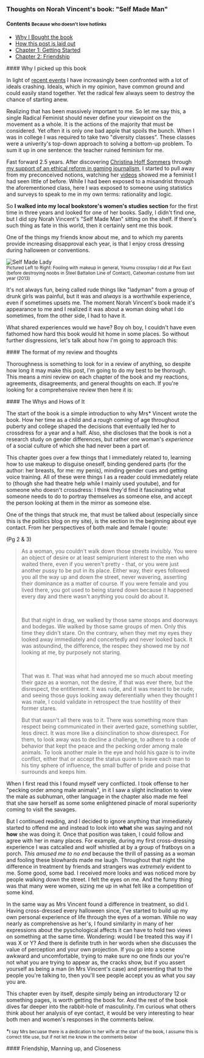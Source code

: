 ### Thoughts on Norah Vincent's book: "Self Made Man"

#### Contents <small>Because who doesn't love hotlinks</small>

- [Why I Bought the book](#why-this-book)
- [How this post is laid out](#layout)
- [Chapter 1: Getting Started](#chapter1)
- [Chapter 2: Friendship](#chapter2)


<div id="why-this-book"></div>
#### Why I picked up this book

In light of [recent events] I have increasingly been confronted with
a lot of ideals crashing. Ideals, which in my opinion, have common
ground and could easily stand together. Yet the radical few always seem
to destroy the chance of starting anew. 

Realizing that has been massively important to me. So let me say this, a
single Radical Feminist should never define your viewpoint on the
movement as a whole. It is the actions of the majority that must be
considered. Yet often it is only one bad apple that spoils the bunch.
When I was in college I was required to take two "diversity classes".
These classes were a univerity's top-down approach to solving a bottom-up
problem. To sum it up in one sentence: the teacher ruined feminism for
me. 

Fast forward 2.5 years. After discovering [Christina Hoff Sommers]
through [my support of an ethical reform in gaming journalism], I
started to pull away from my preconceived notions, watching her [videos]
showed me a feminist I had seen little of before. While I had been exposed
to a misandrist through the aforementioned class, here I was exposed
to someone using statistics and surveys to speak to me in my own terms:
rationality and logic. 

So **I walked into my local bookstore's women's studies section** for
the first time in three years and looked for one of her books. Sadly, I
didn't find one, but I did spy Norah Vincent's "Self Made Man" sitting
on the shelf. If there's such thing as fate in this world, then it
certainly sent me this book. 

One of the things my friends know about me, and to which my parents
provide increasing disapproval each year, is that I enjoy cross dressing
during halloween or conventions. 

![Self Made Lady](/images/politics/cross-dressing.jpg "A self made lady")
<br/>
<small>
	Pictured Left to Right: Fooling with makeup in general, Youmu
crossplay I did at Pax East (before destroying noobs in Steel Battalion
Line of Contact), Catwoman costume from last year (2013)
</small>

It's not always fun, being called rude things like "ladyman" from a
group of drunk girls was painful, but it was and _always_ is a worthwhile
experience, even if sometimes upsets me.  The moment Norah Vincent's book 
made it's appearance to me and I realized it was about a woman doing what 
I do sometimes, from the other side, I had to have it. 

What shared experiences would we have? Boy oh boy, I couldn't have even 
fathomed how hard this book would hit home in some places. So without 
further disgressions, let's talk about how I'm going to approach this:

<div id="layout"></div>
#### The format of my review and thoughts 

Thoroughness is something to look for in a review of anything, so
despite how long it may make this post, I'm going to do my best to be
thorough. This means a mini review on each chapter of the book and my
reactions, agreements, disagreements, and general thoughts on each. If
you're looking for a comprehensive review then here it is:


<div id="chapter1"></div>
#### The Whys and Hows of It

The start of the book is a simple introduction to why Mrs\* Vincent
wrote the book. How her time as a child and a rough coming of age
throughout puberty and college shaped the decisions that eventually led
her to crossdress for a year and a half. Also, she discloses that the
book is not a research study on gender differences, but rather one
woman's _experience_ of a social culture of which she had never been a
part of. 

This chapter goes over a few things that I immediately related to,
learning how to use makeup to disguise oneself, binding gendered parts
(for the author: her breasts, for me: my penis), minding gender cues and
getting voice training. All of these were things I as a reader could
immediately relate to (though she had theatre help while I mainly used
youtube), and for someone who doesn't crossdress: I think they'd find it
fascinating what someone needs to do to portray themselves as someone
else, and accept the person looking at them in the mirror as someone
else. 

One of the things that struck me, that must be talked about (especially
since this is the politics blog on my site), is the section in the
beginning about eye contact. From her perspectives of both male and
female I qoute:

(Pg 2 & 3)
<blockquote>

As a woman, you couldn't walk down those streets invisibly. You were an
object of desire or at least semiprurient interest to the men who waited
there, even if you weren't pretty - that, or you were just another pussy
to be put in its place. Either way, their eyes followed you all the way
up and down the street, never wavering, asserting their dominance as a
matter of course. If you were female and you lived there, you got used
to being stared down because it happened every day and there wasn't
anything you could do about it.

<br>

But that night in drag, we walked by those same stoops and doorways and
bodegas. We walked by those same groups of men. Only this time they
didn't stare. On the contrary, when they met my eyes they looked away
immediately and concertedly and never looked back. It was astoundind,
the difference, the respec they showed me by _not_ looking at me, by
purposely not staring.

<br>

That was it. That was what had annoyed me so much about meeting their
gaze as a woman, not the desire, if that was ever there, but the
disrespect, the entitlement. It was rude, and it was meant to be rude,
and seeing those guys looking away deferentially when they thought I was
male, I could validate in retrospect the true hostility of their former
stares.
<br>

But that wasn't all there was to it. There was something more than
respect being communicated in their averted gaze, something subtler,
less direct. It was more like a disinclination to show disrespect. For
them, to look away was to decline a challenge, to adhere to a code of
behavior that kept the peace and the pecking order among male animals.
To look another male in the eye and hold his gaze is to invite conflict,
either that or accept the status quom to leave each man to his tiny
sphere of influence, the small buffer of pride and poise that surrounds
and keeps him.

</blockquote>

When I first read this I found myself very conflicted. I took offense
to her "pecking order among male animals", in it I saw a slight
inclination to view the male as subhuman, other language in the chapter
also made me feel that she saw herself as some some enlightened pinacle
of moral superiority coming to visit the savages. 

But I continued reading, and I decided to ignore anything that
immediately started to offend me and instead to look into **what** she
was saying and not **how** she was doing it. Once that position was
taken, I could follow and agree with her in many places. For example,
during my first cross-dressing experience I was catcalled and wolf
whistled at by a group of fratboys on a porch. _This amused me to no
end_ because the thrill of passing as a woman and fooling these
blowhards made me laugh. Throughout that night the difference in treatment 
by friends and strangers was _extremely_ evident to me. Some good, some 
bad. I received more looks and was noticed more by people walking down 
the street. I felt the eyes on me. And the funny thing was that many 
were women, sizing me up in what felt like a competition of some kind. 

In the same way as Mrs Vincent found a difference in treatment, so did I. 
Having cross-dressed every halloween since, I've started to build up my 
own personal experience of life through the eyes of a woman. While no way 
nearly as comprehensive as her's, I found similarity in many of her 
expressions about the pyschological affects it can have to hold two views 
on something at the same time. Wondering: would I be treated this way if 
I was X or Y? And there is definite truth in her words when she discusses 
the value of perception and your own projection. If you go into a scene 
awkward and uncomfortable, trying to make sure no one finds our you're 
not what you are trying to appear as, the cracks show, but if you assert 
yourself as being a man (in Mrs Vincent's case) and presenting that to 
the people you're talking to, then you'll see people accept you as what 
you say you are. 

This chapter even by itself, despite simply being an introductorary 12 or
something pages, is worth getting the book for. And the rest of the book 
dives far deeper into the rabbit-hole of masculinity. I'm curious what 
others think about her analysis of eye contact, it would be very interesting 
to hear both men and women's responses in the comments below.

\*<small>I say Mrs becuase there is a dedication to her wife at the
start of the book, I assume this is correct title use, but if not let me
know in the comments below</small>

<div id="chapter2"></div>
#### Friendship, Manning up, and Closeness




[recent events]:https://medium.com/@aquapendulum/my-letter-to-jason-schreier-about-gamergate-ethics-f890d357188
[Christina Hoff Sommers]:https://twitter.com/CHSommers
[my support of an ethical reform in gaming journalism]:https://gitgud.net/gamergate/gamergateop
[videos]:https://www.youtube.com/playlist?list=PLytTJqkSQqtr7BqC1Jf4nv3g2yDfu7Xmd
